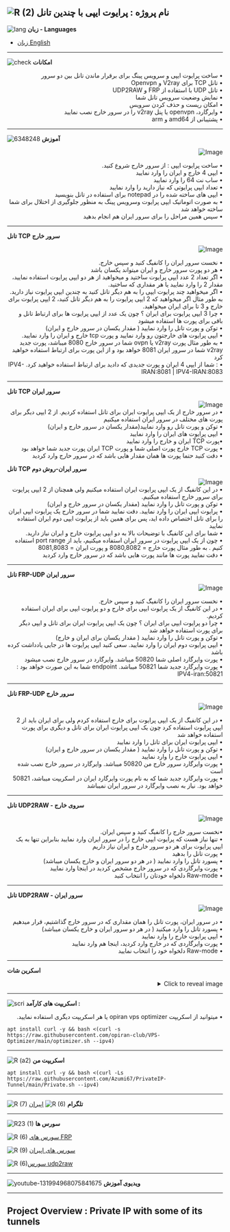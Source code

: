 ![R (2)](https://github.com/Azumi67/PrivateIP-Tunnel/assets/119934376/a064577c-9302-4f43-b3bf-3d4f84245a6f)
نام پروژه : پرایوت ایپی با چندین تانل
---------------------------------------------------------------
![lang](https://github.com/Azumi67/PrivateIP-Tunnel/assets/119934376/627ecb66-0445-4c15-b2a0-59e02c7f7e09)
**زبان - Languages**

- [زبان English](https://github.com/Azumi67/PrivateIP-Tunnel/tree/main#project-overview--private-ip-with-some-of-its-tunnels)

------------------------
![check](https://github.com/Azumi67/PrivateIP-Tunnel/assets/119934376/13de8d36-dcfe-498b-9d99-440049c0cf14)
**امکانات**
 <div dir="rtl">&bull; ساخت پرایوت ایپی و سرویس پینگ برای برقرار ماندن تانل بین دو سرور</div>
 <div dir="rtl">&bull; تانل TCP برای V2ray و Openvpn</div>
 <div dir="rtl">&bull; تانل UDP با استفاده از FRP و UDP2RAW</div>
 <div dir="rtl">&bull; نمایش وضعیت سرویس تانل شما</div>
 <div dir="rtl">&bull; امکان ریست و حذف کردن سرویس</div>
 <div dir="rtl">&bull; وایرگارد، openvpn یا پنل v2ray را در سرور خارج نصب نمایید</div>
  <div dir="rtl">&bull; پشتیبانی از amd64 و arm</div>
 
  -----------------------------------------
  
  ![6348248](https://github.com/Azumi67/PrivateIP-Tunnel/assets/119934376/398f8b07-65be-472e-9821-631f7b70f783)
**آموزش**

 
   
    
 <p align="right">
  <img src="https://github.com/Azumi67/PrivateIP-Tunnel/assets/119934376/d92b4e8f-b368-4938-b639-5efea493e184" alt="Image" />
</p>



<div dir="rtl">&bull; ساخت پرایوت ایپی : از سرور خارج شروع کنید.</div>
 <div dir="rtl">&bull; ایپی 4 خارج و ایران را وارد نمایید</div> 
  <div dir="rtl">&bull; ساب نت 64 را وارد نمایید</div>
   <div dir="rtl">&bull; تعداد ایپی پرایوتی که نیاز دارید را وارد نمایید</div>
    <div dir="rtl">&bull; ایپی های ساخته شده را در notepad برای استفاده در تانل بنویسید</div>
     <div dir="rtl">&bull; به صورت اتوماتیک ایپی پرایوت وسرویس پینگ به منظور جلوگیری از اختلال برای شما ساخته خواهد شد</div>
      <div dir="rtl">&bull; سپس همین مراحل را برای سرور ایران هم انجام بدهید</div>

--------------------------------------

**تانل TCP**
**سرور خارج**
 
<p align="right">
  <img src="https://github.com/Azumi67/PrivateIP-Tunnel/assets/119934376/7e41e495-26f1-48ba-a5f0-76c27369a633" alt="Image" />
</p>
 <div dir="rtl">&bull; نخست سرور ایران را کانفیگ کنید و سپس خارج.</div>
  <div dir="rtl">&bull; هر دو پورت سرور خارج و ایران میتواند یکسان باشد</div>
 <div dir="rtl">&bull; اگر تعداد 2 عدد ایپی پرایوت ساختید و میخواهید از هر دو ایپی پرایوت استفاده نمایید، مقدار 2 را وارد نمایید یا هر مقداری که ساختید.</div>
  <div dir="rtl">&bull; اگر میخواهید چند پرایوت ایپی را به هم دیگر تانل کنید به چندین ایپی پرایوت نیاز دارید. به طور مثال اگر میخواهید که 2 ایپی پرایوت را به هم دیگر تانل کنید، 2 ایپی پرایوت برای خارج و 3 تا برای ایران میخواهید.</div>
   <div dir="rtl">&bull; چرا 3 ایپی پرایوت برای ایران ؟ چون یک عدد از ایپی پرایوت ها برای ارتباط تانل و باقی برای پورت ها استفاده میشود</div>
    <div dir="rtl">&bull; توکن و پورت تانل را وارد نمایید ( مقدار یکسان در سرور خارج و ایران)</div>
       <div dir="rtl">&bull; ایپی پرایوت های خارجتون رو وارد نمایید و پورت tcp خارج و ایران را وارد نمایید.</div>
        <div dir="rtl">&bull; به طور مثال پورت v2ray یا ovpn شما در سرور خارج 8080 میباشد، پورت جدید v2ray شما در سرور ایران 8081 خواهد بود و از این پورت برای ارتباط استفاده خواهید کرد</div>
         <div dir="rtl">&bull;  : شما از ایپی 4 ایران و پورت جدیدی که دادید برای ارتباط استفاده خواهید کرد. IPV4-IRAN:8081   | IPV4-IRAN:8083</div>



---------------------------------------------------------------------



         
  **تانل TCP سرور ایران**
  <div align="right">
  <img src="https://github.com/Azumi67/PrivateIP-Tunnel/assets/119934376/815df23d-5fb4-4f3f-94ac-86ef2f6e3682" alt="Image" />
</div>

 <div dir="rtl">&bull; در سرور خارج از یک ایپی پرایوت ایران برای تانل استفاده کردیم. از 2 ایپی دیگر برای پورت های مختلف در سرور ایران استفاده میکنیم</div>
  <div dir="rtl">&bull; توکن و پورت تانل رو وارد نمایید(مقدار یکسان در سرور خارج و ایران)</div>
   <div dir="rtl">&bull; ایپی پرایوت های ایران را وارد نمایید</div>
    <div dir="rtl">&bull;پورت TCP ایران و خارج را وارد نمایید</div>
     <div dir="rtl">&bull; پورت TCP خارج پورت اصلی شما و پورت TCP ایران پورت جدید شما خواهد بود</div>
   <div dir="rtl">&bull; دقت کنید حتما پورت ها همان مقدار هایی باشد که در سرور حارج وارد کردید</div>
   

   **تانل TCP سرور ایران-روش دوم**
   <div align="right">
  <img src="https://github.com/Azumi67/PrivateIP-Tunnel/assets/119934376/18743315-0b34-48f6-a4ed-791b55cdc8e2" alt="Image" />
</div>

 <div dir="rtl">&bull; در این کانفیگ از یک ایپی پرایوت ایران استفاده میکنیم ولی همچنان از 2 ایپی پرایوت برای سرور خارج استفاده میکنیم.</div>
  <div dir="rtl">&bull; توکن و پورت تانل را وارد نمایید (مقدار یکسان در سرور خارج و ایران)</div>
   <div dir="rtl">&bull; پرایوت ایپی ایران را وارد نمایید. دقت نمایید شما در سرور خارج یک پرایوت ایپی ایران را برای تانل اختصاص داده اید، پس برای همین باید از پرایوت ایپی دوم ایران استفاده نمایید</div>
    <div dir="rtl">&bull; شما برای این کانفیگ با توضیحات بالا به دو ایپی پرایوت خارج و ایران نیاز دارید.</div>
     <div dir="rtl">&bull; چون از یک ایپی پرایوت در سرور ایران استفاده میکنیم، باید از port range استفاده کنیم . به طور مثال پورت خارج = 8080,8082 و پورت ایران = 8081,8083</div>
      <div dir="rtl">&bull; دقت نمایید پورت ها مانند پورت هایی باشد که در سرور خارج وارد کردید</div>



----------------------------------

  **تانل FRP-UDP سرور ایران**

  <p align="right">
  <img src="https://github.com/Azumi67/PrivateIP-Tunnel/assets/119934376/aaaeff9c-4351-42b6-9013-6f21aa1fb2eb" alt="Image" />
</p>
 <div dir="rtl">&bull; نخست سرور ایران را کانفیگ کنید و سپس خارج.</div>
 <div dir="rtl">&bull; در این کانفیگ از یک پرایوت ایپی برای خارج و دو پرایوت ایپی برای ایران استفاده کردیم.</div>
  <div dir="rtl">&bull; چرا دو پرایوت ایپی برای ایران ؟ چون یک ایپی پرایوت ایران برای تانل و ایپی دیگر برای پورت استفاده خواهد شد</div>
   <div dir="rtl">&bull; توکن و پورت تانل را وارد نمایید ( مقدار یکسان برای ایران و خارج)</div>
    <div dir="rtl">&bull; ایپی پرایوت دوم ایران را وارد نمایید. سعی کنید ایپی پرایوت ها در جایی یادداشت کرده باشد</div>
     <div dir="rtl">&bull; پورت وایرگارد اصلی شما 50820 میباشد. وایرگارد در سرور خارج نصب میشود</div>
      <div dir="rtl">&bull; پورت وایرگارد جدید شما 50821 میباشد. endpoint شما به این صورت خواهد بود : IPV4-iran:50821</div>


--------------------------------------
      
**تانل FRP-UDP سرور خارج**
<p align="right">
  <img src="https://github.com/Azumi67/PrivateIP-Tunnel/assets/119934376/e69bb32a-6b1a-4a7b-99c2-eee6f92434ba" alt="Image" />
</p>

 <div dir="rtl">&bull; در این کانفیگ از یک ایپی پرایوت برای خارج استفاده کردم ولی برای ایران باید از 2 ایپی پرایوت استفاده کرد چون یک ایپی پرایوت ایران برای تانل و دیگری برای پورت استفاده خواهد شد</div>
  <div dir="rtl">&bull; ایپی پرایوت ایران برای تانل را وارد نمایید</div>
   <div dir="rtl">&bull; توکن و پورت تانل را وارد نمایید ( مقدار یکسان در سرور خارج و ایران)</div>
    <div dir="rtl">&bull; ایپی پرایوت خارج را وارد نمایید</div>
     <div dir="rtl">&bull; پورت وایرگارد سرور خارج من 50820 میباشد. وایرگارد در سرور خارج نصب شده است</div>
      <div dir="rtl">&bull; پورت وایرگارد جدید شما که به نام پورت وایرگارد ایران در اسکریپت میباشد، 50821 خواهد بود. نیاز به نصب وایرگارد در سرور ایران نمیباشد</div>


  -----------------------------------

**تانل UDP2RAW - سروی خارج**

<p align="right">
  <img src="https://github.com/Azumi67/PrivateIP-Tunnel/assets/119934376/6e86c31a-2485-4fb2-b111-cdbf6418063e" alt="Image" />
</p>

 <div dir="rtl">&bull;نخست سرور خارج را کانفیگ کنید و سپس ایران.</div>
  <div dir="rtl">&bull; تنها نیاز هست که پرایوت ایپی خارج را در سرور ایران وارد نمایید بنابراین تنها به یک ایپی پرایوت برای هر دو سرور خارج و ایران نیاز داریم</div>
   <div dir="rtl">&bull; پورت تانل را بدهید</div>
   <div dir="rtl">&bull; پسورد تانل را وارد نمایید ( در هر دو سرور ایران و خارج یکسان میباشد)</div>
    <div dir="rtl">&bull; پورت وایرگاردی که در سرور خارج مشخص کردید در اینجا وارد نمایید</div>
     <div dir="rtl">&bull;  Raw-mode دلخواه خودتان را انتخاب کنید</div>

-------------------------------------------
**تانل UDP2RAW - سرور ایران**

<p align="right">
  <img src="https://github.com/Azumi67/PrivateIP-Tunnel/assets/119934376/d44e9c46-4623-4ffb-a4bc-2dd507e370da" alt="Image" />
</p>

 <div dir="rtl">&bull; در سرور ایران، پورت تانل را همان مقداری که در سرور خارج گذاشتیم، قرار میدهیم</div>
  <div dir="rtl">&bull; پسورد تانل را وارد میکنید ( در هر دو سرور ایران و خارج یکسان میباشد)</div>
   <div dir="rtl">&bull; ایپی پرایوت خارج را وارد نمایید</div>
   <div dir="rtl">&bull; پورت وایرگاردی که در خارج وارد کردید، اینجا هم وارد نمایید</div>
    <div dir="rtl">&bull; Raw-mode دلخواه خود را انتخاب نمایید</div>
     

-------------------------------
**اسکرین شات**
<details>
  <summary align="right">Click to reveal image</summary>
  
  <p align="right">
    <img src="https://github.com/Azumi67/PrivateIP-Tunnel/assets/119934376/3a83d4de-9196-410b-af78-671658163f0b" alt="menu screen" />
  </p>
</details>

------------------------------------------
![scri](https://github.com/Azumi67/FRP-V2ray-Loadbalance/assets/119934376/cbfb72ac-eff1-46df-b5e5-a3930a4a6651)
**اسکریپت های کارآمد :**

 <div dir="rtl">&bull; میتوانید از اسکریپت opiran vps optimizer یا هر اسکریپت دیگری استفاده نمایید.</div>
 
 
```
apt install curl -y && bash <(curl -s https://raw.githubusercontent.com/opiran-club/VPS-Optimizer/main/optimizer.sh --ipv4)
```

-----------------------------------------------------
![R (a2)](https://github.com/Azumi67/PrivateIP-Tunnel/assets/119934376/716fd45e-635c-4796-b8cf-856024e5b2b2)
**اسکریپت من**

```
apt install curl -y && bash <(curl -Ls https://raw.githubusercontent.com/Azumi67/PrivateIP-Tunnel/main/Private.sh --ipv4)
```


---------------------------------------------
![R (7)](https://github.com/Azumi67/PrivateIP-Tunnel/assets/119934376/42c09cbb-2690-4343-963a-5deca12218c1)
**تلگرام** 
![R (6)](https://github.com/Azumi67/FRP-V2ray-Loadbalance/assets/119934376/f81bf6e1-cfed-4e24-b944-236f5c0b15d3) [اپیران](https://github.com/opiran-club)

---------------------------------
![R23 (1)](https://github.com/Azumi67/FRP-V2ray-Loadbalance/assets/119934376/18d12405-d354-48ac-9084-fff98d61d91c)
**سورس ها**

![R (6)](https://github.com/Azumi67/FRP-V2ray-Loadbalance/assets/119934376/be0dd34c-7b47-4d93-904c-eecf013d7b06) [سورس های FRP](https://github.com/fatedier/frp)

![R (9)](https://github.com/Azumi67/FRP-V2ray-Loadbalance/assets/119934376/33388f7b-f1ab-4847-9e9b-e8b39d75deaa) [سورس های اپیران](https://github.com/opiran-club)

![R (6)](https://github.com/Azumi67/PrivateIP-Tunnel/assets/119934376/8a486a00-c6c3-4b30-ba47-3416f9bc2ab3)[سورس udp2raw](https://github.com/wangyu-/udp2raw/)

-----------------------------------------------------

![youtube-131994968075841675](https://github.com/Azumi67/FRP-V2ray-Loadbalance/assets/119934376/24202a92-aff2-4079-a6c2-9db14cd0ecd1)
**ویدیوی آموزش**

-----------------------------------------

Project Overview : Private IP with some of its tunnels
---------------
